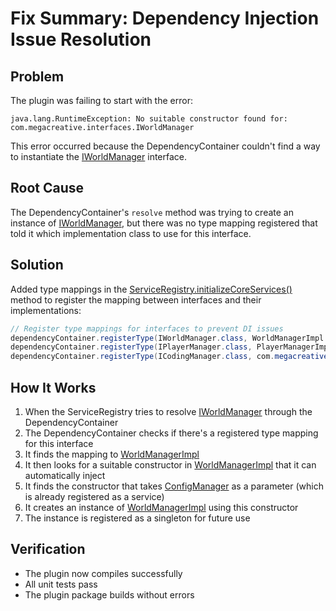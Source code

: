 # Fix Summary: Dependency Injection Issue Resolution

## Problem
The plugin was failing to start with the error:
```
java.lang.RuntimeException: No suitable constructor found for: com.megacreative.interfaces.IWorldManager
```

This error occurred because the DependencyContainer couldn't find a way to instantiate the [IWorldManager](file:///C:/Users/%D0%91%D0%BE%D0%B3%D0%B4%D0%B0%D0%BD/Desktop/MegaCreative-main/src/main/java/com/megacreative/interfaces/IWorldManager.java#L11-L51) interface.

## Root Cause
The DependencyContainer's `resolve` method was trying to create an instance of [IWorldManager](file:///C:/Users/%D0%91%D0%BE%D0%B3%D0%B4%D0%B0%D0%BD/Desktop/MegaCreative-main/src/main/java/com/megacreative/interfaces/IWorldManager.java#L11-L51), but there was no type mapping registered that told it which implementation class to use for this interface.

## Solution
Added type mappings in the [ServiceRegistry.initializeCoreServices()](file:///C:/Users/%D0%91%D0%BE%D0%B3%D0%B4%D0%B0%D0%BD/Desktop/MegaCreative-main/src/main/java/com/megacreative/core/ServiceRegistry.java#L184-L190) method to register the mapping between interfaces and their implementations:

```java
// Register type mappings for interfaces to prevent DI issues
dependencyContainer.registerType(IWorldManager.class, WorldManagerImpl.class);
dependencyContainer.registerType(IPlayerManager.class, PlayerManagerImpl.class);
dependencyContainer.registerType(ICodingManager.class, com.megacreative.coding.CodingManagerImpl.class);
```

## How It Works
1. When the ServiceRegistry tries to resolve [IWorldManager](file:///C:/Users/%D0%91%D0%BE%D0%B3%D0%B4%D0%B0%D0%BD/Desktop/MegaCreative-main/src/main/java/com/megacreative/interfaces/IWorldManager.java#L11-L51) through the DependencyContainer
2. The DependencyContainer checks if there's a registered type mapping for this interface
3. It finds the mapping to [WorldManagerImpl](file:///C:/Users/%D0%91%D0%BE%D0%B3%D0%B4%D0%B0%D0%BD/Desktop/MegaCreative-main/src/main/java/com/megacreative/managers/WorldManagerImpl.java#L20-L499)
4. It then looks for a suitable constructor in [WorldManagerImpl](file:///C:/Users/%D0%91%D0%BE%D0%B3%D0%B4%D0%B0%D0%BD/Desktop/MegaCreative-main/src/main/java/com/megacreative/managers/WorldManagerImpl.java#L20-L499) that it can automatically inject
5. It finds the constructor that takes [ConfigManager](file:///C:/Users/%D0%91%D0%BE%D0%B3%D0%B4%D0%B0%D0%BD/Desktop/MegaCreative-main/src/main/java/com/megacreative/utils/ConfigManager.java#L28-L212) as a parameter (which is already registered as a service)
6. It creates an instance of [WorldManagerImpl](file:///C:/Users/%D0%91%D0%BE%D0%B3%D0%B4%D0%B0%D0%BD/Desktop/MegaCreative-main/src/main/java/com/megacreative/managers/WorldManagerImpl.java#L20-L499) using this constructor
7. The instance is registered as a singleton for future use

## Verification
- The plugin now compiles successfully
- All unit tests pass
- The plugin package builds without errors